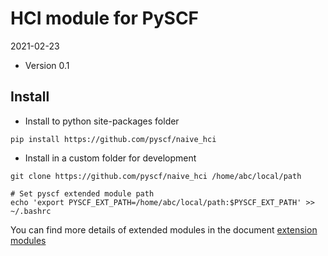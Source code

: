 HCI module for PySCF
====================

2021-02-23

* Version 0.1

Install
-------
* Install to python site-packages folder
```
pip install https://github.com/pyscf/naive_hci
```

* Install in a custom folder for development
```
git clone https://github.com/pyscf/naive_hci /home/abc/local/path

# Set pyscf extended module path
echo 'export PYSCF_EXT_PATH=/home/abc/local/path:$PYSCF_EXT_PATH' >> ~/.bashrc
```

You can find more details of extended modules in the document
[extension modules](http://pyscf.org/pyscf/install.html#extension-modules)
